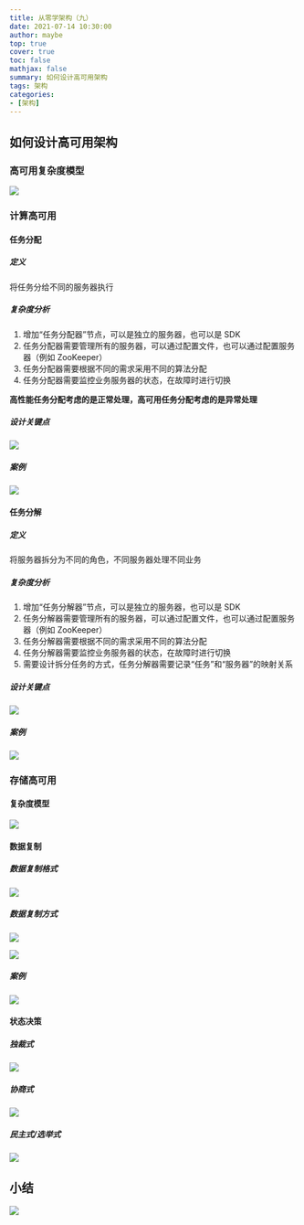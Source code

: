 ```yaml
---
title: 从零学架构（九）
date: 2021-07-14 10:30:00
author: maybe
top: true
cover: true
toc: false
mathjax: false
summary: 如何设计高可用架构
tags: 架构
categories:
- [架构]
---
```

## 如何设计高可用架构

### 高可用复杂度模型

![](/medias/assets/20210714081548.png)

### 计算高可用

#### 任务分配

##### 定义

将任务分给不同的服务器执行

##### 复杂度分析

1. 增加“任务分配器”节点，可以是独立的服务器，也可以是 SDK
2. 任务分配器需要管理所有的服务器，可以通过配置文件，也可以通过配置服务器（例如 ZooKeeper）
3. 任务分配器需要根据不同的需求采用不同的算法分配
4. 任务分配器需要监控业务服务器的状态，在故障时进行切换

**高性能任务分配考虑的是正常处理，高可用任务分配考虑的是异常处理**

##### 设计关键点

![](/medias/assets/20210714082257.png)

##### 案例

![](/medias/assets/20210714082520.png)

#### 任务分解

##### 定义

将服务器拆分为不同的角色，不同服务器处理不同业务

##### 复杂度分析

1. 增加“任务分解器”节点，可以是独立的服务器，也可以是 SDK
2. 任务分解器需要管理所有的服务器，可以通过配置文件，也可以通过配置服务器（例如 ZooKeeper）
3. 任务分解器需要根据不同的需求采用不同的算法分配
4. 任务分解器需要监控业务服务器的状态，在故障时进行切换
5. 需要设计拆分任务的方式，任务分解器需要记录“任务”和“服务器”的映射关系

##### 设计关键点

![](/medias/assets/20210714082746.png)

##### 案例

![](/medias/assets/20210714082826.png)

### 存储高可用

#### 复杂度模型

![](/medias/assets/20210714083039.png)

#### 数据复制

##### 数据复制格式

![](/medias/assets/20210714083545.png)

##### 数据复制方式

![](/medias/assets/20210714083814.png)

![](/medias/assets/20210714083900.png)

##### 案例

![](/medias/assets/20210714084125.png)

#### 状态决策

##### 独裁式

![](/medias/assets/20210714085358.png)

##### 协商式

![](/medias/assets/20210714085534.png)

##### 民主式/选举式

![](/medias/assets/20210714085701.png)

## 小结

![](/medias/assets/高可用架构设计.png)